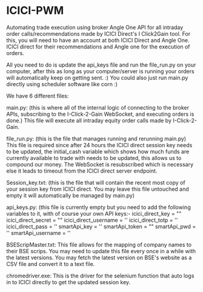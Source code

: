 # ICICI-PWM
Automating trade execution using broker Angle One API for all intraday order calls/recommendations made by ICICI Direct's I Click2Gain tool.
For this, you will need to have an account at both ICICI Direct and Angle One. ICICI direct for their recommendations and Angle one for the execution of orders.

All you need to do is update the api_keys file and run the file_run.py on your computer, after this as long as your computer/server is running your orders will automatically keep on getting sent. :) You could also just run main.py directly using scheduler software like corn :)

We have 6 different files:

main.py: (this is where all of the internal logic of connecting to the broker APIs, subscribing to the I-Click-2-Gain WebSocket, and executing orders is done.) This file will execute all intraday equity order calls made by I-Click-2-Gain.

file_run.py: (this is the file that manages running and rerunning main.py) This file is required since after 24 hours the ICICI direct session key needs to be updated, the initial_cash variable which shows how much funds are currently available to trade with needs to be updated, this allows us to compound our money. The WebSocket is resubscribed which is necessary else it leads to timeout from the ICICI direct server endpoint.

Session_key.txt: (this is the file that will contain the recent most copy of your session key from ICICI direct. You may leave this file untouched and empty it will automatically be managed by main.py)

api_keys.py: (this file is currently empty but you need to add the following variables to it, with of course your own API keys:- 
icici_direct_key = "" 
icici_direct_secret = "" 
icici_direct_username = ''
icici_direct_totp = ''
icici_direct_pass = ''
smartApi_key = '' 
smartApi_token = "" 
smartApi_pwd = '' 
smartApi_username = ''

BSEScripMaster.txt: This file allows for the mapping of company names to their BSE scrips. You may need to update this file every once in a while with the latest versions. You may fetch the latest version on BSE's website as a CSV file and convert it to a text file.

chromedriver.exe: This is the driver for the selenium function that auto logs in to ICICI directly to get the updated session key.
